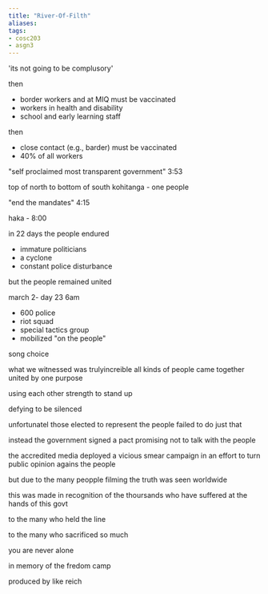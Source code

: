 ```yaml
---
title: "River-Of-Filth"
aliases: 
tags: 
- cosc203
- asgn3
---
```


'its not going to be complusory'

then
- border workers and at MIQ must be vaccinated
- workers in health and disability
- school and early learning staff

then
- close contact (e.g., barder) must be vaccinated
- 40% of all workers


"self proclaimed most transparent government" 3:53


top of north to bottom of south 
kohitanga - one people

"end the mandates" 4:15


haka - 8:00


in 22 days the people endured
- immature politicians
- a cyclone
- constant police disturbance

but the people remained united

march 2- day 23 6am
- 600 police
- riot squad
- special tactics group
- mobilized "on the people"


song choice


what we witnessed was trulyincreible
all kinds of people came together
united by one purpose

using each other strength to stand up

defying to be silenced

unfortunatel those elected to represent the people failed to do just that

instead the government signed a pact promising not to talk with the people

the accredited media deployed a vicious smear campaign in an effort to turn public opinion agains the people

but due to the many peopple filming the truth was seen worldwide

this was made in recognition of the thoursands who have suffered at the hands of this govt

to the many who held the line

to the many who sacrificed so much

you are never alone

in memory of the fredom camp

produced by like reich